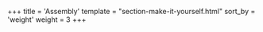 +++
title = 'Assembly'
template = "section-make-it-yourself.html"
sort_by = 'weight'
weight = 3
+++
